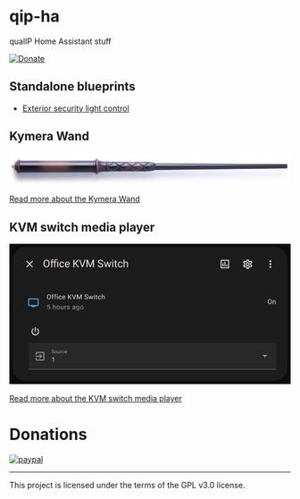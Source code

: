 # qip-ha

qualIP Home Assistant stuff

[![Donate](https://img.shields.io/badge/Donate-PayPal-green.svg)](https://www.paypal.com/biz/fund?id=4CZC3J57FXJVE)

## Standalone blueprints

- [Exterior security light control](blueprints/exterior-security-light-control.yaml)


## Kymera Wand

![Product image of Kymera Wand](kymera-wand/Kymera-Wand-horizontal.jpg)

[Read more about the Kymera Wand](kymera-wand/README.md)


## KVM switch media player

![Image of the media player information dialog](kvm-media-player/kvm-switch-media-player-info.png)

[Read more about the KVM switch media player](kvm-media-player/README.md)


# Donations

[![paypal](https://www.paypalobjects.com/en_US/i/btn/btn_donateCC_LG.gif)](https://www.paypal.com/biz/fund?id=4CZC3J57FXJVE)

---

This project is licensed under the terms of the GPL v3.0 license.
